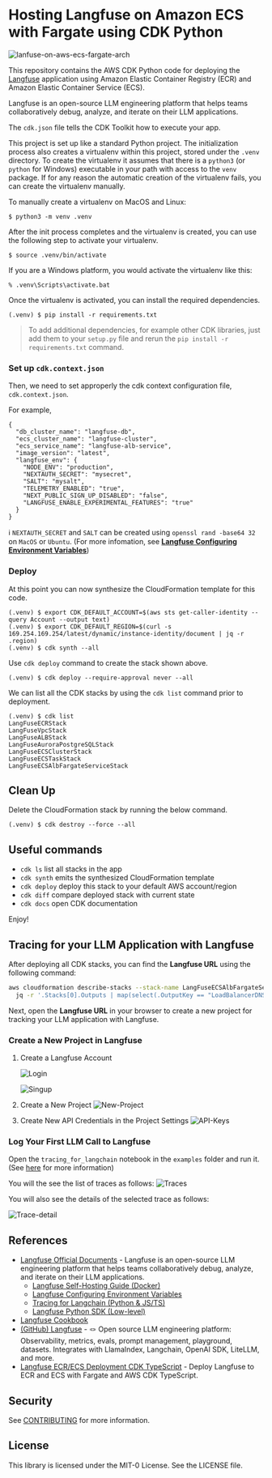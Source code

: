 
# Hosting Langfuse on Amazon ECS with Fargate using CDK Python

![lanfuse-on-aws-ecs-fargate-arch](./langfuse-on-aws-ecs-fargate-arch.svg)

This repository contains the AWS CDK Python code for deploying the [Langfuse](https://langfuse.com/) application using Amazon Elastic Container Registry (ECR) and Amazon Elastic Container Service (ECS).

Langfuse is an open-source LLM engineering platform that helps teams collaboratively debug, analyze, and iterate on their LLM applications.

The `cdk.json` file tells the CDK Toolkit how to execute your app.

This project is set up like a standard Python project.  The initialization
process also creates a virtualenv within this project, stored under the `.venv`
directory.  To create the virtualenv it assumes that there is a `python3`
(or `python` for Windows) executable in your path with access to the `venv`
package. If for any reason the automatic creation of the virtualenv fails,
you can create the virtualenv manually.

To manually create a virtualenv on MacOS and Linux:

```
$ python3 -m venv .venv
```

After the init process completes and the virtualenv is created, you can use the following
step to activate your virtualenv.

```
$ source .venv/bin/activate
```

If you are a Windows platform, you would activate the virtualenv like this:

```
% .venv\Scripts\activate.bat
```

Once the virtualenv is activated, you can install the required dependencies.

```
(.venv) $ pip install -r requirements.txt
```

> To add additional dependencies, for example other CDK libraries, just add
them to your `setup.py` file and rerun the `pip install -r requirements.txt`
command.

### Set up `cdk.context.json`

Then, we need to set approperly the cdk context configuration file, `cdk.context.json`.

For example,

```
{
  "db_cluster_name": "langfuse-db",
  "ecs_cluster_name": "langfuse-cluster",
  "ecs_service_name": "langfuse-alb-service",
  "image_version": "latest",
  "langfuse_env": {
    "NODE_ENV": "production",
    "NEXTAUTH_SECRET": "mysecret",
    "SALT": "mysalt",
    "TELEMETRY_ENABLED": "true",
    "NEXT_PUBLIC_SIGN_UP_DISABLED": "false",
    "LANGFUSE_ENABLE_EXPERIMENTAL_FEATURES": "true"
  }
}
```

:information_source: `NEXTAUTH_SECRET` and `SALT` can be created using `openssl rand -base64 32` on `MacOS` or `Ubuntu`.
(For more infomation, see [**Langfuse Configuring Environment Variables**](https://langfuse.com/docs/deployment/self-host#configuring-environment-variables))

### Deploy

At this point you can now synthesize the CloudFormation template for this code.

```
(.venv) $ export CDK_DEFAULT_ACCOUNT=$(aws sts get-caller-identity --query Account --output text)
(.venv) $ export CDK_DEFAULT_REGION=$(curl -s 169.254.169.254/latest/dynamic/instance-identity/document | jq -r .region)
(.venv) $ cdk synth --all
```

Use `cdk deploy` command to create the stack shown above.

```
(.venv) $ cdk deploy --require-approval never --all
```

We can list all the CDK stacks by using the `cdk list` command prior to deployment.

```
(.venv) $ cdk list
LangFuseECRStack
LangFuseVpcStack
LangFuseALBStack
LangFuseAuroraPostgreSQLStack
LangFuseECSClusterStack
LangFuseECSTaskStack
LangFuseECSAlbFargateServiceStack
```

## Clean Up

Delete the CloudFormation stack by running the below command.

```
(.venv) $ cdk destroy --force --all
```

## Useful commands

 * `cdk ls`          list all stacks in the app
 * `cdk synth`       emits the synthesized CloudFormation template
 * `cdk deploy`      deploy this stack to your default AWS account/region
 * `cdk diff`        compare deployed stack with current state
 * `cdk docs`        open CDK documentation

Enjoy!

## Tracing for your LLM Application with Langfuse

After deploying all CDK stacks, you can find the **Langfuse URL** using the following command:

```bash
aws cloudformation describe-stacks --stack-name LangFuseECSAlbFargateServiceStack | \
  jq -r '.Stacks[0].Outputs | map(select(.OutputKey == "LoadBalancerDNS")) | .[0].OutputValue'
```

Next, open the **Langfuse URL** in your browser to create a new project for tracking your LLM application with Langfuse.

### Create a New Project in Langfuse

1. Create a Langfuse Account

    ![Login](./assets/01-langfuse-main-page.png)

    ![Singup](./assets/02-sign-up.png)
2. Create a New Project
    ![New-Project](./assets/03-new-project.png)
3. Create New API Credentials in the Project Settings
    ![API-Keys](./assets/04-create-api-keys.png)

### Log Your First LLM Call to Langfuse

Open the `tracing_for_langchain` notebook in the `examples` folder and run it. (See [here](./examples/tracing_for_langchain.ipynb) for more information)

You will the see the list of traces as follows:
![Traces](./assets/05-traces.png)

You will also see the details of the selected trace as follows:

![Trace-detail](./assets/06-trace-detail.png)

## References

 * [Langfuse Official Documents](https://langfuse.com/docs) - Langfuse is an open-source LLM engineering platform that helps teams collaboratively debug, analyze, and iterate on their LLM applications.
    * [Langfuse Self-Hosting Guide (Docker)](https://langfuse.com/docs/deployment/self-host)
    * [Langfuse Configuring Environment Variables](https://langfuse.com/docs/deployment/self-host#configuring-environment-variables)
    * [Tracing for Langchain (Python & JS/TS)](https://langfuse.com/docs/integrations/langchain/tracing)
    * [Langfuse Python SDK (Low-level)](https://langfuse.com/docs/sdk/python/low-level-sdk)
 * [Langfuse Cookbook](https://github.com/langfuse/langfuse-docs/tree/main/cookbook)
 * [(GitHub) Langfuse](https://github.com/langfuse/langfuse) - 🪢 Open source LLM engineering platform: Observability, metrics, evals, prompt management, playground, datasets. Integrates with LlamaIndex, Langchain, OpenAI SDK, LiteLLM, and more.
 * [Langfuse ECR/ECS Deployment CDK TypeScript](https://github.com/AI4Organization/langfuse-ecr-ecs-deployment-cdk) - Deploy Langfuse to ECR and ECS with Fargate and AWS CDK TypeScript.

## Security

See [CONTRIBUTING](CONTRIBUTING.md#security-issue-notifications) for more information.

## License

This library is licensed under the MIT-0 License. See the LICENSE file.

